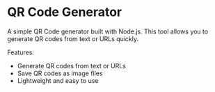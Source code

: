 # QR Code Generator

A simple QR Code generator built with Node.js. This tool allows you to generate QR codes from text or URLs quickly.

Features:

- Generate QR codes from text or URLs
- Save QR codes as image files
- Lightweight and easy to use
